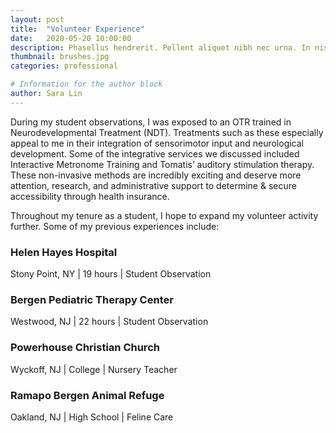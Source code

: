 ```yaml
---
layout: post
title:  "Volunteer Experience"
date:   2020-05-20 10:00:00
description: Phasellus hendrerit. Pellent aliquet nibh nec urna. In nis aliquet vel, dapibus id,mattis.
thumbnail: brushes.jpg
categories: professional

# Information for the author block
author: Sara Lin
---
```

During my student observations, I was exposed to an OTR trained in Neurodevelopmental Treatment (NDT). Treatments such as these especially appeal to me in their integration of sensorimotor input and neurological development. Some of the integrative services we discussed included Interactive Metronome Training and Tomatis’ auditory stimulation therapy. These non-invasive methods are incredibly exciting and deserve more attention, research, and administrative support to determine & secure accessibility through health insurance. 

Throughout my tenure as a student, I hope to expand my volunteer activity further. Some of my previous experiences include:

<h3>Helen Hayes Hospital</h3>
Stony Point, NY | 19 hours | Student Observation

<h3>Bergen Pediatric Therapy Center</h3>
Westwood, NJ | 22 hours | Student Observation

<h3>Powerhouse Christian Church</h3>
Wyckoff, NJ | College | Nursery Teacher

<h3>Ramapo Bergen Animal Refuge</h3>
Oakland, NJ | High School | Feline Care